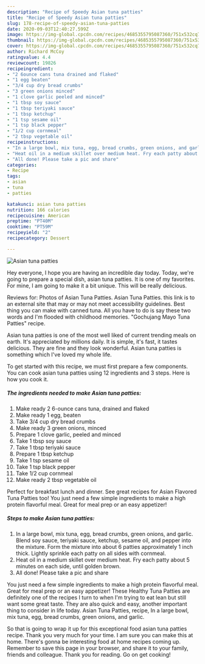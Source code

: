 ```yaml
---
description: "Recipe of Speedy Asian tuna patties"
title: "Recipe of Speedy Asian tuna patties"
slug: 178-recipe-of-speedy-asian-tuna-patties
date: 2020-09-03T12:40:27.599Z
image: https://img-global.cpcdn.com/recipes/4685355795087360/751x532cq70/asian-tuna-patties-recipe-main-photo.jpg
thumbnail: https://img-global.cpcdn.com/recipes/4685355795087360/751x532cq70/asian-tuna-patties-recipe-main-photo.jpg
cover: https://img-global.cpcdn.com/recipes/4685355795087360/751x532cq70/asian-tuna-patties-recipe-main-photo.jpg
author: Richard McCoy
ratingvalue: 4.4
reviewcount: 19826
recipeingredient:
- "2 6ounce cans tuna drained and flaked"
- "1 egg beaten"
- "3/4 cup dry bread crumbs"
- "3 green onions minced"
- "1 clove garlic peeled and minced"
- "1 tbsp soy sauce"
- "1 tbsp teriyaki sauce"
- "1 tbsp ketchup"
- "1 tsp sesame oil"
- "1 tsp black pepper"
- "1/2 cup cornmeal"
- "2 tbsp vegetable oil"
recipeinstructions:
- "In a large bowl, mix tuna, egg, bread crumbs, green onions, and garlic. Blend soy sauce, teriyaki sauce, ketchup, sesame oil, and pepper into the mixture. Form the mixture into about 6 patties approximately 1 inch thick. Lightly sprinkle each patty on all sides with cornmeal."
- "Heat oil in a medium skillet over medium heat. Fry each patty about 5 minutes on each side, until golden brown."
- "All done! Please take a pic and share"
categories:
- Recipe
tags:
- asian
- tuna
- patties

katakunci: asian tuna patties 
nutrition: 166 calories
recipecuisine: American
preptime: "PT40M"
cooktime: "PT59M"
recipeyield: "2"
recipecategory: Dessert

---
```



![Asian tuna patties](https://img-global.cpcdn.com/recipes/4685355795087360/751x532cq70/asian-tuna-patties-recipe-main-photo.jpg)

Hey everyone, I hope you are having an incredible day today. Today, we're going to prepare a special dish, asian tuna patties. It is one of my favorites. For mine, I am going to make it a bit unique. This will be really delicious.

Reviews for: Photos of Asian Tuna Patties. Asian Tuna Patties. this link is to an external site that may or may not meet accessibility guidelines. Best thing you can make with canned tuna. All you have to do is say these two words and I&#39;m flooded with childhood memories. &#34;Gochujang Mayo Tuna Patties&#34; recipe.

Asian tuna patties is one of the most well liked of current trending meals on earth. It's appreciated by millions daily. It is simple, it's fast, it tastes delicious. They are fine and they look wonderful. Asian tuna patties is something which I've loved my whole life.


To get started with this recipe, we must first prepare a few components. You can cook asian tuna patties using 12 ingredients and 3 steps. Here is how you cook it.

<!--inarticleads1-->

##### The ingredients needed to make Asian tuna patties:

1. Make ready 2 6-ounce cans tuna, drained and flaked
1. Make ready 1 egg, beaten
1. Take 3/4 cup dry bread crumbs
1. Make ready 3 green onions, minced
1. Prepare 1 clove garlic, peeled and minced
1. Take 1 tbsp soy sauce
1. Take 1 tbsp teriyaki sauce
1. Prepare 1 tbsp ketchup
1. Take 1 tsp sesame oil
1. Take 1 tsp black pepper
1. Take 1/2 cup cornmeal
1. Make ready 2 tbsp vegetable oil


Perfect for breakfast lunch and dinner. See great recipes for Asian Flavored Tuna Patties too! You just need a few simple ingredients to make a high protein flavorful meal. Great for meal prep or an easy appetizer! 

<!--inarticleads2-->

##### Steps to make Asian tuna patties:

1. In a large bowl, mix tuna, egg, bread crumbs, green onions, and garlic. Blend soy sauce, teriyaki sauce, ketchup, sesame oil, and pepper into the mixture. Form the mixture into about 6 patties approximately 1 inch thick. Lightly sprinkle each patty on all sides with cornmeal.
1. Heat oil in a medium skillet over medium heat. Fry each patty about 5 minutes on each side, until golden brown.
1. All done! Please take a pic and share


You just need a few simple ingredients to make a high protein flavorful meal. Great for meal prep or an easy appetizer! These Healthy Tuna Patties are definitely one of the recipes I turn to when I&#39;m trying to eat lean but still want some great taste. They are also quick and easy, another important thing to consider in life today. Asian Tuna Patties, recipe, In a large bowl, mix tuna, egg, bread crumbs, green onions, and garlic. 

So that is going to wrap it up for this exceptional food asian tuna patties recipe. Thank you very much for your time. I am sure you can make this at home. There's gonna be interesting food at home recipes coming up. Remember to save this page in your browser, and share it to your family, friends and colleague. Thank you for reading. Go on get cooking!
